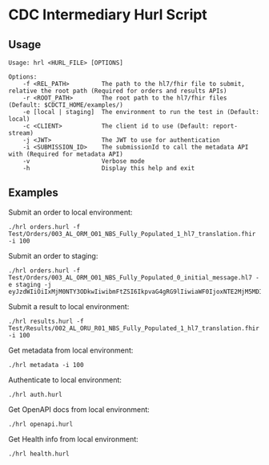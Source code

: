 # CDC Intermediary Hurl Script

## Usage

```
Usage: hrl <HURL_FILE> [OPTIONS]

Options:
    -f <REL_PATH>         The path to the hl7/fhir file to submit, relative the root path (Required for orders and results APIs)
    -r <ROOT_PATH>        The root path to the hl7/fhir files (Default: $CDCTI_HOME/examples/)
    -e [local | staging]  The environment to run the test in (Default: local)
    -c <CLIENT>           The client id to use (Default: report-stream)
    -j <JWT>              The JWT to use for authentication
    -i <SUBMISSION_ID>    The submissionId to call the metadata API with (Required for metadata API)
    -v                    Verbose mode
    -h                    Display this help and exit
```

## Examples

Submit an order to local environment:
```
./hrl orders.hurl -f Test/Orders/003_AL_ORM_O01_NBS_Fully_Populated_1_hl7_translation.fhir -i 100
```

Submit an order to staging:
```
./hrl orders.hurl -f Test/Orders/003_AL_ORM_O01_NBS_Fully_Populated_0_initial_message.hl7 -e staging -j eyJzdWIiOiIxMjM0NTY3ODkwIiwibmFtZSI6IkpvaG4gRG9lIiwiaWF0IjoxNTE2MjM5MDIyfQ

```

Submit a result to local environment:
```
./hrl results.hurl -f Test/Results/002_AL_ORU_R01_NBS_Fully_Populated_1_hl7_translation.fhir -i 100
```

Get metadata from local environment:
```
./hrl metadata -i 100
```

Authenticate to local environment:
```
./hrl auth.hurl
```

Get OpenAPI docs from local environment:
```
./hrl openapi.hurl
```

Get Health info from local environment:
```
./hrl health.hurl
```
